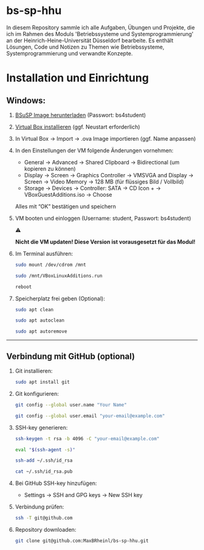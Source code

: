 # bs-sp-hhu
In diesem Repository sammle ich alle Aufgaben, Übungen und Projekte, die ich im Rahmen des Moduls 'Betriebssysteme und Systemprogrammierung' an der Heinrich-Heine-Universität Düsseldorf bearbeite. Es enthält Lösungen, Code und Notizen zu Themen wie Betriebssysteme, Systemprogrammierung und verwandte Konzepte.

# Installation und Einrichtung

## Windows:

1. [BSuSP Image herunterladen](https://uni-duesseldorf.sciebo.de/s/55xwyumuCKrfoJk/download) (Passwort: bs4student)
2. [Virtual Box installieren](https://download.virtualbox.org/virtualbox/7.1.6/VirtualBox-7.1.6-167084-Win.exe) (ggf. Neustart erforderlich)
3. In Virtual Box → Import → .ova Image importieren (ggf. Name anpassen)
4. In den Einstellungen der VM folgende Änderungen vornehmen:
    - General → Advanced → Shared Clipboard → Bidirectional (um kopieren zu können)
    - Display → Screen → Graphics Controller → VMSVGA and Display → Screen → Video Memory → 128 MB (für flüssiges Bild / Vollbild)
    - Storage → Devices → Controller: SATA → CD Icon + → VBoxGuestAdditions.iso → Choose
    
    Alles mit “OK” bestätigen und speichern
    
5. VM booten und einloggen (Username: student, Passwort: bs4student)
    
    <aside>
    ⚠️
    
    **Nicht die VM updaten! Diese Version ist vorausgesetzt für das Modul!**
    
    </aside>
    
6. Im Terminal ausführen:
    
    ```bash
    sudo mount /dev/cdrom /mnt
    ```
    
    ```bash
    sudo /mnt/VBoxLinuxAdditions.run
    ```
    
    ```bash
    reboot
    ```
    
7. Speicherplatz frei geben (Optional):
    
    ```bash
    sudo apt clean
    ```
    
    ```bash
    sudo apt autoclean
    ```
    
    ```bash
    sudo apt autoremove
    ```
    

---

## Verbindung mit GitHub (optional)

1. Git installieren:
    
    ```bash
    sudo apt install git
    ```
    
2. Git konfigurieren:
    
    ```bash
    git config --global user.name "Your Name"
    ```
    
    ```bash
    git config --global user.email "your-email@example.com"
    ```
    
3. SSH-key generieren:
    
    ```bash
    ssh-keygen -t rsa -b 4096 -C "your-email@example.com"
    ```
    
    ```bash
    eval "$(ssh-agent -s)"
    ```
    
    ```bash
    ssh-add ~/.ssh/id_rsa
    ```
    
    ```bash
    cat ~/.ssh/id_rsa.pub
    ```
    
4. Bei GitHub SSH-key hinzufügen:
    - Settings → SSH and GPG keys → New SSH key
5. Verbindung prüfen:
    
    ```bash
    ssh -T git@github.com
    ```
    
6. Repository downloaden:
    
    ```bash
    git clone git@github.com:MaxBRheinl/bs-sp-hhu.git
    ```
